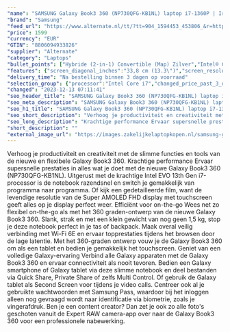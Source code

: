 ```yaml
---
"name": "SAMSUNG Galaxy Book3 360 (NP730QFG-KB1NL) laptop i7-1360P | Iris Xe Graphics | 16 GB | 512 GB SSD | Touch"
"brand": "Samsung"
"feed_url": "https://www.alternate.nl/tt/?tt=904_1594453_453806_&r=https%3A%2F%2Fwww.alternate.nl%2Fhtml%2Fproduct%2F1890677%3Futm_source%3Dtradetracker%26utm_medium%3Dcpc%26utm_campaign%3Dtradetracker_Laptop%26utm_term%3DPL4UZNB1"
"price": 1599
"currency": "EUR"
"GTIN": "8806094933826"
"supplier": "Alternate"
"category": "Laptops"
"bullet_points": ["Hybride (2-in-1) Convertible (Map) Zilver","Intel® Core™ i7 i7-1360P","Touchscreen 33,8 cm (13.3\") Full HD 1920 x 1080 Pixels AMOLED","16 GB LPDDR4x-SDRAM","512 GB SSD","Intel Iris Xe Graphics","Wi-Fi 6E (802.11ax) Bluetooth 5.1","61,1 Wh 65 W","Windows 11 Home"]
"features": {"screen_diagonal_inches":"33,8 cm (13.3\")","screen_resolution":"1920 x 1080 Pixels","processor_family":"Intel® Core™ i7","memory_size":"16 GB","memory_type":"LPDDR4x-SDRAM","total_storage_space":"512 GB","operating_system":"Windows 11 Home","battery_capacity":"61,1 Wh","width":"304,4 mm","depth":"202 mm","height":"12,9 mm","weight":"1,16 kg","graphics_card":"Intel Iris Xe Graphics"}
"delivery_time": "Na bestelling binnen 3 dagen op voorraad"
"selection_group": {"processor":"Intel Core i7","changed_price_past_3_days":false,"product_family":"Galaxy Book3 360"}
"changed": "2023-12-13 07:11:41"
"seo_header_title": "SAMSUNG Galaxy Book3 360 (NP730QFG-KB1NL) laptop i7-1360P | Iris Xe Graphics | 16 GB | 512 GB SSD | Touch"
"seo_meta_description": "SAMSUNG Galaxy Book3 360 (NP730QFG-KB1NL) laptop i7-1360P | Iris Xe Graphics | 16 GB | 512 GB SSD | Touch"
"seo_h1_title": "SAMSUNG Galaxy Book3 360 (NP730QFG-KB1NL) laptop i7-1360P | Iris Xe Graphics | 16 GB | 512 GB SSD | Touch"
"seo_short_description": "Verhoog je productiviteit en creativiteit met de slimme functies en tools van de nieuwe en flexibele Galaxy Book3 360."
"seo_long_description": "Krachtige performance Ervaar supersnelle prestaties in alles wat je doet met de nieuwe Galaxy Book3 360 (NP730QFG-KB1NL). Uitgerust met de krachtige Intel EVO 13th Gen i7-processor is de notebook razendsnel en switch je gemakkelijk van programma naar programma. Of kijk een gedetailleerde film, want de levendige resolutie van de Super AMOLED FHD display met touchscreen geeft alles op je display perfect weer. Efficiënt voor on-the-go Wees net zo flexibel on-the-go als met het 360 graden-ontwerp van de nieuwe Galaxy Book3 360. Slank, strak en met een klein gewicht van nog geen 1,5 kg, stop je deze notebook perfect in je tas of backpack. Maak overal veilig verbinding met Wi-Fi 6E en ervaar topprestaties tijdens het browsen door de lage latentie. Met het 360-graden ontwerp vouw je de Galaxy Book3 360 om als een tablet en bedien je gemakkelijk het touchscreen. Geniet van een volledige Galaxy-ervaring Verbind alle Galaxy apparaten met de Galaxy Book3 360 en ervaar connectiviteit als nooit tevoren. Bedien een Galaxy smartphone of Galaxy tablet via deze slimme notebook en deel bestanden via Quick Share, Private Share of zelfs Multi Control. Of gebruik de Galaxy tablet als Second Screen voor tijdens je video calls. Centreer ook al je gebruikte wachtwoorden met Samsung Pass, waardoor bij het inloggen alleen nog gevraagd wordt naar identificatie via biometrie, zoals je vingerafdruk. Ben je een content creator? Dan zet je ook zo alle foto's geschoten vanuit de Expert RAW camera-app over naar de Galaxy Book3 360 voor een professionele nabewerking."
"short_description": ""
"external_image_url": "https://images.zakelijkelaptopkopen.nl/samsung-galaxy-book3-360-np730qfg-kb1nl-laptop-i7-1360p-iris-xe-graphics-16-gb-512-gb-ssd-touch.webp"
---
```


Verhoog je productiviteit en creativiteit met de slimme functies en tools van de nieuwe en flexibele Galaxy Book3 360. Krachtige performance Ervaar supersnelle prestaties in alles wat je doet met de nieuwe Galaxy Book3 360 (NP730QFG-KB1NL). Uitgerust met de krachtige Intel EVO 13th Gen i7-processor is de notebook razendsnel en switch je gemakkelijk van programma naar programma. Of kijk een gedetailleerde film, want de levendige resolutie van de Super AMOLED FHD display met touchscreen geeft alles op je display perfect weer. Efficiënt voor on-the-go Wees net zo flexibel on-the-go als met het 360 graden-ontwerp van de nieuwe Galaxy Book3 360. Slank, strak en met een klein gewicht van nog geen 1,5 kg, stop je deze notebook perfect in je tas of backpack. Maak overal veilig verbinding met Wi-Fi 6E en ervaar topprestaties tijdens het browsen door de lage latentie. Met het 360-graden ontwerp vouw je de Galaxy Book3 360 om als een tablet en bedien je gemakkelijk het touchscreen. Geniet van een volledige Galaxy-ervaring Verbind alle Galaxy apparaten met de Galaxy Book3 360 en ervaar connectiviteit als nooit tevoren. Bedien een Galaxy smartphone of Galaxy tablet via deze slimme notebook en deel bestanden via Quick Share, Private Share of zelfs Multi Control. Of gebruik de Galaxy tablet als Second Screen voor tijdens je video calls. Centreer ook al je gebruikte wachtwoorden met Samsung Pass, waardoor bij het inloggen alleen nog gevraagd wordt naar identificatie via biometrie, zoals je vingerafdruk. Ben je een content creator? Dan zet je ook zo alle foto's geschoten vanuit de Expert RAW camera-app over naar de Galaxy Book3 360 voor een professionele nabewerking.